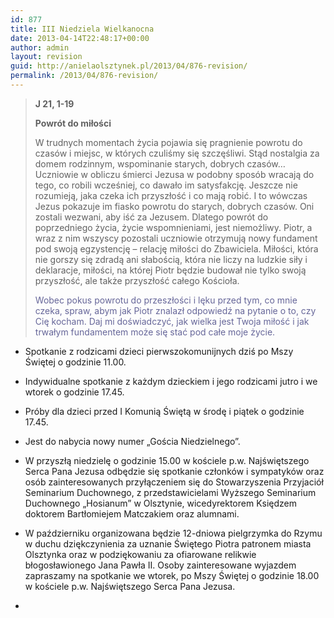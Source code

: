 ```yaml
---
id: 877
title: III Niedziela Wielkanocna
date: 2013-04-14T22:48:17+00:00
author: admin
layout: revision
guid: http://anielaolsztynek.pl/2013/04/876-revision/
permalink: /2013/04/876-revision/
---
```

> **J 21, 1-19**
> 
> **Powrót do miłości**
> 
> W trudnych momentach życia pojawia się pragnienie powrotu do czasów i miejsc, w których czuliśmy się szczęśliwi. Stąd nostalgia za domem rodzinnym, wspominanie starych, dobrych czasów&#8230; Uczniowie w obliczu śmierci Jezusa w podobny sposób wracają do tego, co robili wcześniej, co dawało im satysfakcję. Jeszcze nie rozumieją, jaka czeka ich przyszłość i co mają robić. I to wówczas Jezus pokazuje im fiasko powrotu do starych, dobrych czasów. Oni zostali wezwani, aby iść za Jezusem. Dlatego powrót do poprzedniego życia, życie wspomnieniami, jest niemożliwy. Piotr, a wraz z nim wszyscy pozostali uczniowie otrzymują nowy fundament pod swoją egzystencję &#8211; relację miłości do Zbawiciela. Miłości, która nie gorszy się zdradą ani słabością, która nie liczy na ludzkie siły i deklaracje, miłości, na której Piotr będzie budował nie tylko swoją przyszłość, ale także przyszłość całego Kościoła.
> 
> <span style="color: #666699;">Wobec pokus powrotu do przeszłości i lęku przed tym, co mnie czeka, spraw, abym jak Piotr znalazł odpowiedź na pytanie o to, czy Cię kocham. Daj mi doświadczyć, jak wielka jest Twoja miłość i jak trwałym fundamentem może się stać pod całe moje życie.</span>

  * Spotkanie z rodzicami dzieci pierwszokomunijnych dziś po Mszy Świętej o godzinie 11.00.
  * Indywidualne spotkanie z każdym dzieckiem i jego rodzicami jutro i we wtorek o godzinie 17.45.
  * Próby dla dzieci przed I Komunią Świętą w środę i piątek o godzinie 17.45.
  * Jest do nabycia nowy numer &#8222;Gościa Niedzielnego&#8221;.
  * W przyszłą niedzielę o godzinie 15.00 w kościele p.w. Najświętszego Serca Pana Jezusa odbędzie się spotkanie członków i sympatyków oraz osób zainteresowanych przyłączeniem się do Stowarzyszenia Przyjaciół Seminarium Duchownego, z przedstawicielami Wyższego Seminarium Duchownego &#8222;Hosianum&#8221; w Olsztynie, wicedyrektorem Księdzem doktorem Bartłomiejem Matczakiem oraz alumnami.
  * W październiku organizowana będzie 12-dniowa pielgrzymka do Rzymu w duchu dziękczynienia za uznanie Świętego Piotra patronem miasta Olsztynka oraz w podziękowaniu za ofiarowane relikwie błogosławionego Jana Pawła II. Osoby zainteresowane wyjazdem zapraszamy na spotkanie we wtorek, po Mszy Świętej o godzinie 18.00 w kościele p.w. Najświętszego Serca Pana Jezusa.

  *